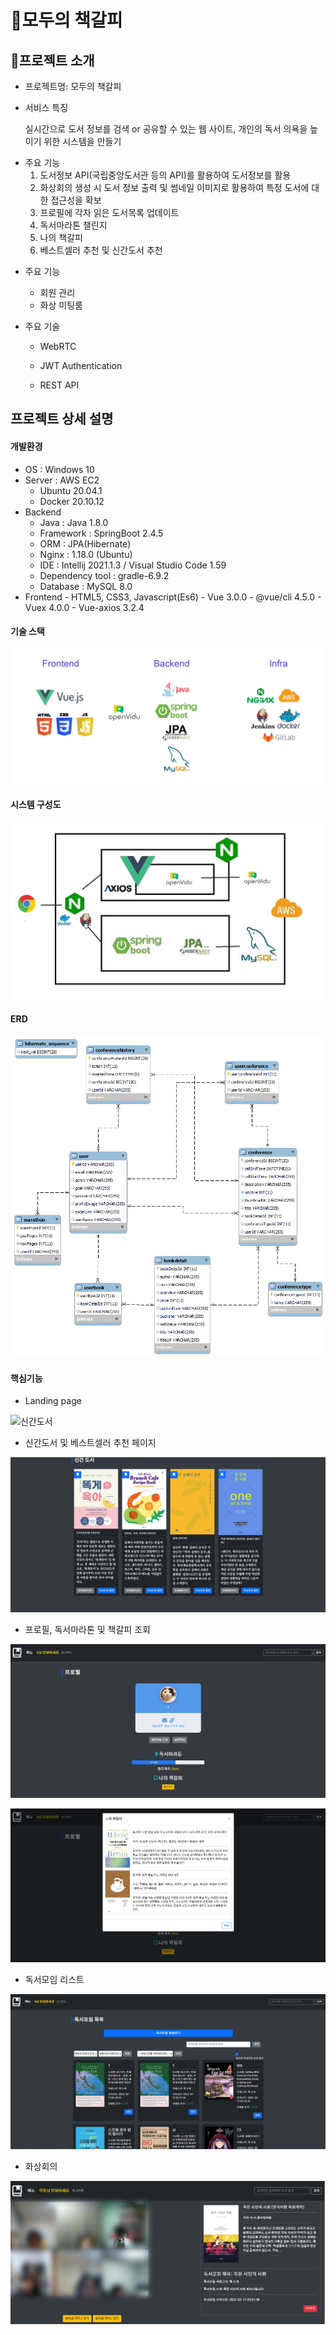 # 🔖모두의 책갈피

## 📖프로젝트 소개

* 프로젝트명: 모두의 책갈피

* 서비스 특징

  실시간으로 도서 정보를 검색 or 공유할 수 있는 웹 사이트, 개인의 독서 의욕을 높이기 위한 시스템을 만들기 


- 주요 기능 
  1. 도서정보 API(국립중앙도서관 등의 API)를 활용하여 도서정보를 활용
  2. 화상회의 생성 시  도서 정보 출력 및 썸네일 이미지로 활용하여 특정 도서에 대한 접근성을 확보
  3. 프로필에 각자 읽은 도서목록 업데이트 
  4. 독서마라톤 챌린지
  5. 나의 책갈피
  6. 베스트셀러 추천 및 신간도서 추천

* 주요 기능
  - 회원 관리
  - 화상 미팅룸

* 주요 기술
  - WebRTC

  - JWT Authentication

  - REST API

    

## 프로젝트 상세 설명

#### 개발환경

- OS : Windows 10
- Server : AWS EC2
  - Ubuntu 20.04.1
  - Docker 20.10.12
- Backend
  - Java : Java 1.8.0
  - Framework : SpringBoot 2.4.5
  - ORM : JPA(Hibernate)
  - Nginx : 1.18.0 (Ubuntu)
  - IDE : Intellij 2021.1.3 / Visual Studio Code 1.59
  - Dependency tool : gradle-6.9.2
  - Database : MySQL 8.0
- Frontend - HTML5, CSS3, Javascript(Es6) - Vue 3.0.0 - @vue/cli 4.5.0 - Vuex 4.0.0 - Vue-axios 3.2.4



#### 기술 스택 

![기술스택](README/%EA%B8%B0%EC%88%A0%EC%8A%A4%ED%83%9D.png)



#### 시스템 구성도

![service_architecture2](README/service_architecture2.jpg)



#### ERD

![모두의책갈피ERD](README/%EB%AA%A8%EB%91%90%EC%9D%98%EC%B1%85%EA%B0%88%ED%94%BCERD.png)





#### 핵심기능
- Landing page

![신간도서](README/%ED%99%88.PNG)

- 신간도서 및 베스트셀러 추천 페이지

![신간도서](README/%EC%8B%A0%EA%B0%84%EB%8F%84%EC%84%9C-16545341622411.PNG)

- 프로필, 독서마라톤 및 책갈피 조회

![프로필](README/%ED%94%84%EB%A1%9C%ED%95%84.PNG)

![책갈피](README/%EC%B1%85%EA%B0%88%ED%94%BC.PNG)

- 독서모임 리스트

![독서모임리스트](README/%EB%8F%85%EC%84%9C%EB%AA%A8%EC%9E%84%EB%A6%AC%EC%8A%A4%ED%8A%B8.PNG)

- 화상회의

![화상회의](README/%ED%99%94%EC%83%81%ED%9A%8C%EC%9D%983.PNG)

